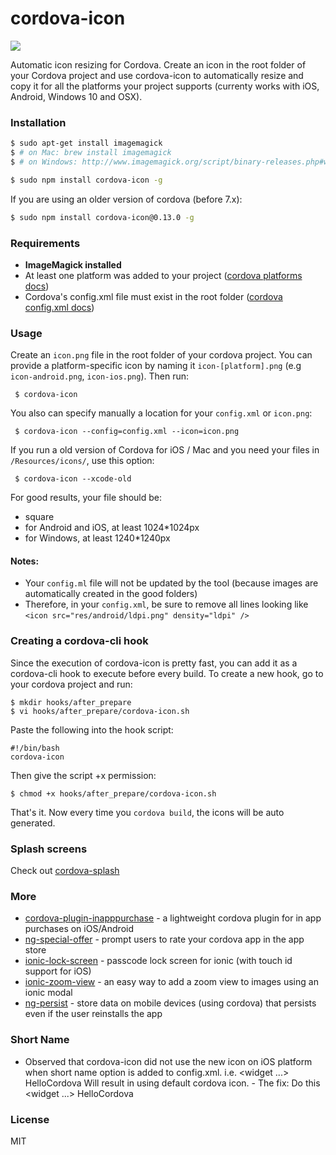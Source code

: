 # cordova-icon

<img src="cordova-icon-resize.png"/>

Automatic icon resizing for Cordova. Create an icon in the root folder of your Cordova project and use cordova-icon to automatically resize and copy it for all the platforms your project supports (currenty works with iOS, Android, Windows 10 and OSX).

### Installation

```bash
$ sudo apt-get install imagemagick
$ # on Mac: brew install imagemagick
$ # on Windows: http://www.imagemagick.org/script/binary-releases.php#windows (check "Legacy tools")

$ sudo npm install cordova-icon -g
```
If you are using an older version of cordova (before 7.x):

```bash
$ sudo npm install cordova-icon@0.13.0 -g
```

### Requirements

- **ImageMagick installed**
- At least one platform was added to your project ([cordova platforms docs](http://cordova.apache.org/docs/en/edge/guide_platforms_index.md.html#Platform%20Guides))
- Cordova's config.xml file must exist in the root folder ([cordova config.xml docs](http://cordova.apache.org/docs/en/edge/config_ref_index.md.html#The%20config.xml%20File))

### Usage

Create an `icon.png` file in the root folder of your cordova project.
You can provide a platform-specific icon by naming it `icon-[platform].png`
(e.g `icon-android.png`, `icon-ios.png`).
Then run:

     $ cordova-icon

You also can specify manually a location for your `config.xml` or `icon.png`:

     $ cordova-icon --config=config.xml --icon=icon.png

If you run a old version of Cordova for iOS / Mac and you need your files in `/Resources/icons/`, use this option:

     $ cordova-icon --xcode-old

For good results, your file should be:

- square
- for Android and iOS, at least 1024\*1024px
- for Windows, at least 1240\*1240px

#### Notes:

- Your `config.ml` file will not be updated by the tool (because images are automatically created in the good folders)
- Therefore, in your `config.xml`, be sure to remove all lines looking like `<icon src="res/android/ldpi.png" density="ldpi" />`

### Creating a cordova-cli hook

Since the execution of cordova-icon is pretty fast, you can add it as a cordova-cli hook to execute before every build.
To create a new hook, go to your cordova project and run:

    $ mkdir hooks/after_prepare
    $ vi hooks/after_prepare/cordova-icon.sh

Paste the following into the hook script:

    #!/bin/bash
    cordova-icon

Then give the script +x permission:

    $ chmod +x hooks/after_prepare/cordova-icon.sh

That's it. Now every time you `cordova build`, the icons will be auto generated.

### Splash screens

Check out [cordova-splash](https://github.com/AlexDisler/cordova-splash)

### More

- [cordova-plugin-inapppurchase](https://github.com/AlexDisler/cordova-plugin-inapppurchase) - a lightweight cordova plugin for in app purchases on iOS/Android
- [ng-special-offer](https://github.com/AlexDisler/ng-special-offer) - prompt users to rate your cordova app in the app store
- [ionic-lock-screen](https://github.com/AlexDisler/ionic-lock-screen) - passcode lock screen for ionic (with touch id support for iOS)
- [ionic-zoom-view](https://github.com/AlexDisler/ionic-zoom-view) - an easy way to add a zoom view to images using an ionic modal
- [ng-persist](https://github.com/AlexDisler/ng-persist) - store data on mobile devices (using cordova) that persists even if the user reinstalls the app

### Short Name
- Observed that cordova-icon did not use the new icon on iOS platform when short name option is added to config.xml.
          i.e. 
          <widget ...>
             <name short="HiCdv">HelloCordova</name>
          </widget>
          Will result in using default cordova icon.
          - The fix: Do this
          <widget ...>
             <name>HelloCordova</name>
             <name short="HiCdv"/>
          </widget>


### License

MIT
